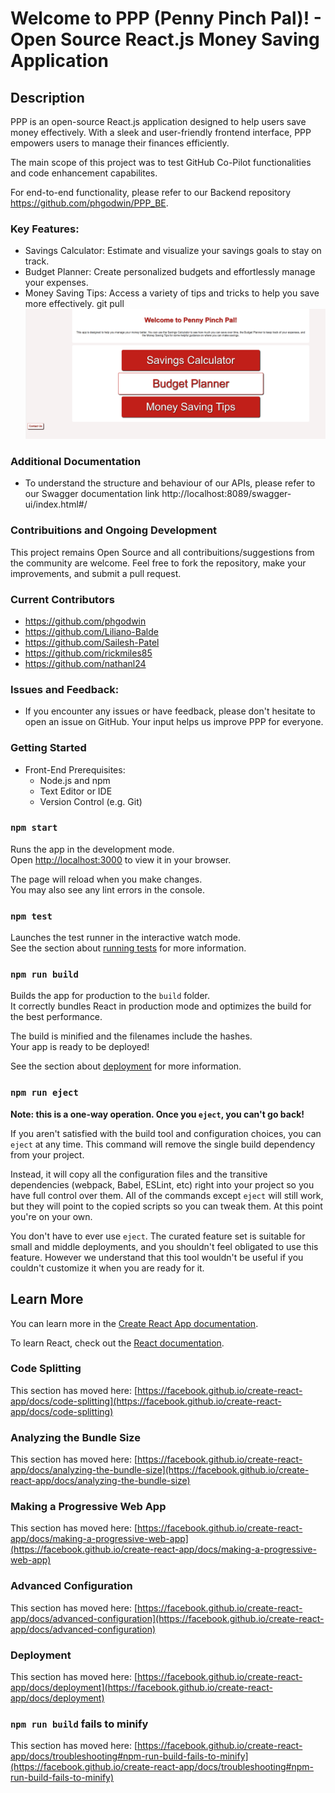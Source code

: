 # Welcome to PPP (Penny Pinch Pal)! - Open Source React.js Money Saving Application

## Description

PPP is an open-source React.js application designed to help users save money effectively. With a sleek and user-friendly frontend interface, PPP empowers users to manage their finances efficiently.

The main scope of this project was to test GitHub Co-Pilot functionalities and code enhancement capabilites.

For end-to-end functionality, please refer to our Backend repository https://github.com/phgodwin/PPP_BE.

### Key Features:
  - Savings Calculator: Estimate and visualize your savings goals to stay on track.
  - Budget Planner: Create personalized budgets and effortlessly manage your expenses.
  - Money Saving Tips: Access a variety of tips and tricks to help you save more effectively.
git pull
![Screenshot](/public/shot0.PNG)

### Additional Documentation
  - To understand the structure and behaviour of our APIs, please refer to our Swagger documentation link http://localhost:8089/swagger-ui/index.html#/

### Contribuitions and Ongoing Development
  This project remains Open Source and all contribuitions/suggestions from the community are welcome. Feel free to fork the repository, make your improvements, and submit a pull request.
  
### Current Contributors
  - https://github.com/phgodwin
  - https://github.com/Liliano-Balde
  - https://github.com/Sailesh-Patel
  - https://github.com/rickmiles85
  - https://github.com/nathanl24

### Issues and Feedback:
  - If you encounter any issues or have feedback, please don't hesitate to open an issue on GitHub. Your input helps us improve PPP for everyone.

### Getting Started
  - Front-End Prerequisites:
    - Node.js and npm
    - Text Editor or IDE
    - Version Control (e.g. Git)

### `npm start`

Runs the app in the development mode.\
Open [http://localhost:3000](http://localhost:3000) to view it in your browser.

The page will reload when you make changes.\
You may also see any lint errors in the console.

### `npm test`

Launches the test runner in the interactive watch mode.\
See the section about [running tests](https://facebook.github.io/create-react-app/docs/running-tests) for more information.

### `npm run build`

Builds the app for production to the `build` folder.\
It correctly bundles React in production mode and optimizes the build for the best performance.

The build is minified and the filenames include the hashes.\
Your app is ready to be deployed!

See the section about [deployment](https://facebook.github.io/create-react-app/docs/deployment) for more information.

### `npm run eject`

**Note: this is a one-way operation. Once you `eject`, you can't go back!**

If you aren't satisfied with the build tool and configuration choices, you can `eject` at any time. This command will remove the single build dependency from your project.

Instead, it will copy all the configuration files and the transitive dependencies (webpack, Babel, ESLint, etc) right into your project so you have full control over them. All of the commands except `eject` will still work, but they will point to the copied scripts so you can tweak them. At this point you're on your own.

You don't have to ever use `eject`. The curated feature set is suitable for small and middle deployments, and you shouldn't feel obligated to use this feature. However we understand that this tool wouldn't be useful if you couldn't customize it when you are ready for it.

## Learn More

You can learn more in the [Create React App documentation](https://facebook.github.io/create-react-app/docs/getting-started).

To learn React, check out the [React documentation](https://reactjs.org/).

### Code Splitting

This section has moved here: [https://facebook.github.io/create-react-app/docs/code-splitting](https://facebook.github.io/create-react-app/docs/code-splitting)

### Analyzing the Bundle Size

This section has moved here: [https://facebook.github.io/create-react-app/docs/analyzing-the-bundle-size](https://facebook.github.io/create-react-app/docs/analyzing-the-bundle-size)

### Making a Progressive Web App

This section has moved here: [https://facebook.github.io/create-react-app/docs/making-a-progressive-web-app](https://facebook.github.io/create-react-app/docs/making-a-progressive-web-app)

### Advanced Configuration

This section has moved here: [https://facebook.github.io/create-react-app/docs/advanced-configuration](https://facebook.github.io/create-react-app/docs/advanced-configuration)

### Deployment

This section has moved here: [https://facebook.github.io/create-react-app/docs/deployment](https://facebook.github.io/create-react-app/docs/deployment)

### `npm run build` fails to minify

This section has moved here: [https://facebook.github.io/create-react-app/docs/troubleshooting#npm-run-build-fails-to-minify](https://facebook.github.io/create-react-app/docs/troubleshooting#npm-run-build-fails-to-minify)
